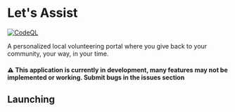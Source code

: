 # Let's Assist

[![CodeQL](https://github.com/rrcoder0167/lets-assist/actions/workflows/codeql.yml/badge.svg)](https://github.com/rrcoder0167/lets-assist/actions/workflows/codeql.yml)

A personalized local volunteering portal where you give back to your community, your way, in your time.

#### ⚠️ This application is currently in development, many features may not be implemented or working. Submit bugs in the issues section

## Launching

